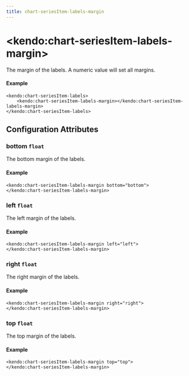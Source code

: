 ```yaml
---
title: chart-seriesItem-labels-margin
---
```


# \<kendo:chart-seriesItem-labels-margin\>

The margin of the labels. A numeric value will set all margins.

#### Example
    <kendo:chart-seriesItem-labels>
        <kendo:chart-seriesItem-labels-margin></kendo:chart-seriesItem-labels-margin>
    </kendo:chart-seriesItem-labels>

## Configuration Attributes

### bottom `float`

The bottom margin of the labels.

#### Example
    <kendo:chart-seriesItem-labels-margin bottom="bottom">
    </kendo:chart-seriesItem-labels-margin>

### left `float`

The left margin of the labels.

#### Example
    <kendo:chart-seriesItem-labels-margin left="left">
    </kendo:chart-seriesItem-labels-margin>

### right `float`

The right margin of the labels.

#### Example
    <kendo:chart-seriesItem-labels-margin right="right">
    </kendo:chart-seriesItem-labels-margin>

### top `float`

The top margin of the labels.

#### Example
    <kendo:chart-seriesItem-labels-margin top="top">
    </kendo:chart-seriesItem-labels-margin>

